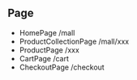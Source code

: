 ## Page
* HomePage  /mall
* ProductCollectionPage  /mall/xxx
* ProductPage  /xxx
* CartPage  /cart
* CheckoutPage   /checkout